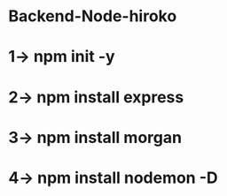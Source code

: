 # Backend-Node-hiroko

# 1-> npm init -y 
# 2-> npm install express  
# 3-> npm install morgan
# 4-> npm install nodemon -D



